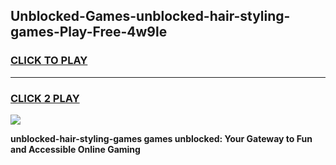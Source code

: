 
## Unblocked-Games-unblocked-hair-styling-games-Play-Free-4w9le
<h3>
<a href="https://premium76.site?title=unblocked-hair-styling-games&ref=18A1">CLICK TO PLAY</a></h3>
<hr>

<h3>
<a href="https://premium76.site?title=unblocked-hair-styling-games&ref=18A1">CLICK 2 PLAY</a>
  
</h3>

<a href="https://premium76.site?title=unblocked-hair-styling-games&ref=18A1"><img src="https://clearcache.store/games.png"></a>


**unblocked-hair-styling-games games unblocked: Your Gateway to Fun and Accessible Online Gaming**
